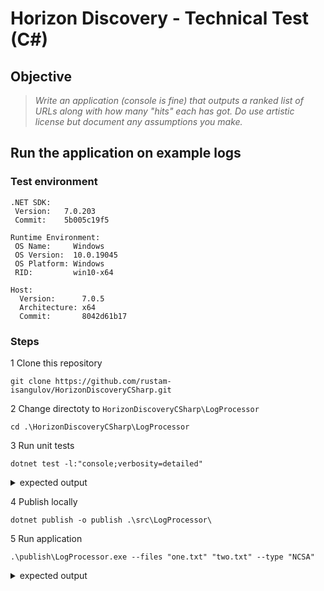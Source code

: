 # Horizon Discovery - Technical Test (C#)

## Objective

> *Write an application (console is fine) that outputs a ranked list of URLs along with how many "hits" each has got. Do use artistic license but document any assumptions you make.*

## Run the application on example logs

### Test environment

```shell
.NET SDK:
 Version:   7.0.203
 Commit:    5b005c19f5

Runtime Environment:
 OS Name:     Windows
 OS Version:  10.0.19045
 OS Platform: Windows
 RID:         win10-x64

Host:
  Version:      7.0.5
  Architecture: x64
  Commit:       8042d61b17
```

### Steps

1 Clone this repository

```shell
git clone https://github.com/rustam-isangulov/HorizonDiscoveryCSharp.git
```

2 Change directoty to `HorizonDiscoveryCSharp\LogProcessor`

```shell
cd .\HorizonDiscoveryCSharp\LogProcessor
```

3 Run unit tests

```shell
dotnet test -l:"console;verbosity=detailed"
```

<details><summary>expected output</summary>
<p>

```shell
[xUnit.net 00:00:00.00] xUnit.net VSTest Adapter v2.4.5+1caef2f33e (64-bit .NET 7.0.5)
[xUnit.net 00:00:00.36]   Discovering: LogProcessor.Tests
[xUnit.net 00:00:00.38]   Discovered:  LogProcessor.Tests
[xUnit.net 00:00:00.39]   Starting:    LogProcessor.Tests
[xUnit.net 00:00:00.48]   Finished:    LogProcessor.Tests
  Passed LogProcessor.Tests.ProgramUnitTests.Test_GoodArgumentsString [24 ms]
  Passed LogProcessor.Tests.ProgramUnitTests.Test_EmptyArgumentsString [22 ms]

Test Run Successful.
Total tests: 2
     Passed: 2
 Total time: 1.0208 Seconds
```
</p>
</details>

4 Publish locally

```shell
dotnet publish -o publish .\src\LogProcessor\
```
5 Run application

```shell
.\publish\LogProcessor.exe --files "one.txt" "two.txt" --type "NCSA"
```

<details><summary>expected output</summary>
<p>

```shell
files to process:
        : one.txt
        : two.txt
log type: NCSA
```
</p>
</details>
